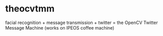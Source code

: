 theocvtmm
=========

facial recognition + message transmission + twitter = the OpenCV Twitter Message Machine (works on IPEOS coffee machine)
